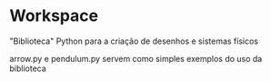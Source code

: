 # Workspace
"Biblioteca" Python para a criação de desenhos e sistemas físicos

arrow.py e pendulum.py servem como simples exemplos do uso da biblioteca
